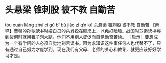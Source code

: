 # 头悬梁     锥刺股     彼不教     自勤苦

tóu xuán liáng 	zhuī cì gǔ 	bǐ bù jiào 	zì qín kǔ
头悬梁 	锥刺股 	彼不教 	自勤苦
【解释】晋朝的孙敬读书时把自己的头发拴在屋梁上，以免打瞌睡。战国时苏秦读书每到疲倦时就用锥子刺大腿，他们不用别人督促而自觉勤奋苦读。
〖启示〗要想成为一个有学问的人必须自觉地刻苦读书。因为求知识这件事任何人也代替不了，只有通过自己努力才能学到。现在我们有父母、老师的关心和教导，就更应该好好学习才是。
